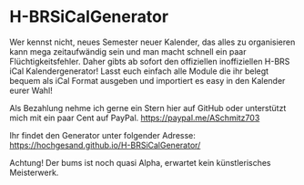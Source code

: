 # H-BRSiCalGenerator

Wer kennst nicht, neues Semester neuer Kalender, das alles zu organisieren kann mega zeitaufwändig sein und man macht schnell ein paar Flüchtigkeitsfehler. Daher gibts ab sofort den offiziellen inoffiziellen H-BRS iCal Kalendergenerator! 
Lasst euch einfach alle Module die ihr belegt bequem als iCal Format ausgeben und importiert es easy in den Kalender eurer Wahl!

Als Bezahlung nehme ich gerne ein Stern hier auf GitHub oder unterstützt mich mit ein paar Cent auf PayPal.
https://paypal.me/ASchmitz703


Ihr findet den Generator unter folgender Adresse:
https://hochgesand.github.io/H-BRSiCalGenerator/

Achtung! Der bums ist noch quasi Alpha, erwartet kein künstlerisches Meisterwerk.